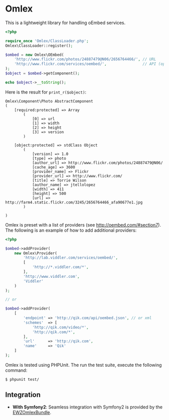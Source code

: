 Omlex
=====

This is a lightweight library for handling oEmbed services.

```php
<?php

require_once 'Omlex/ClassLoader.php';
Omlex\ClassLoader::register();

$ombed = new Omlex\OEmbed(
    'http://www.flickr.com/photos/24887479@N06/2656764466/', // URL
    'http://www.flickr.com/services/oembed/',                // API (optional)
);
$object = $ombed->getComponent();

echo $object->__toString();
```

Here is the result for <code>print_r($object)</code>:

```
Omlex\Component\Photo AbstractComponent
(
    [required:protected] => Array
        (
            [0] => url
            [1] => width
            [2] => height
            [3] => version
        )

    [object:protected] => stdClass Object
        (
            [version] => 1.0
            [type] => photo
            [author_url] => http://www.flickr.com/photos/24887479@N06/
            [cache_age] => 3600
            [provider_name] => Flickr
            [provider_url] => http://www.flickr.com/
            [title] => Torrie Wilson
            [author_name] => jtellolopez
            [width] => 411
            [height] => 500
            [url] => http://farm4.static.flickr.com/3245/2656764466_afa90677e1.jpg
        )

)
```

Omlex is preset with a list of providers (see http://oembed.com/#section7).
The following is an example of how to add additional providers:

```php
<?php

$ombed->addProvider(
    new Omlex\Provider(
        'http://lab.viddler.com/services/oembed/',
        [
            'http://*.viddler.com/*',
        ],
        'http://www.viddler.com',
        'Viddler'
    )
);

// or

$ombed->addProvider(
    [
        'endpoint' => 'http://qik.com/api/oembed.json', // or xml
        'schemes'  => [
            'http://qik.com/video/*',
            'http://qik.com/*',
        ],
        'url'      => 'http://qik.com',
        'name'     => 'Qik'
    ]
);
```


Omlex is tested using PHPUnit. The run the test suite, execute the following
command:

    $ phpunit test/

## Integration

  - **With Symfony2**: Seamless integration with Symfony2 is provided by the [EWZOmlexBundle][1].

[1]: https://github.com/excelwebzone/EWZOmlexBundle
